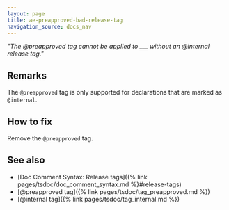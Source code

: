 ```yaml
---
layout: page
title: ae-preapproved-bad-release-tag
navigation_source: docs_nav
---
```


*"The @preapproved tag cannot be applied to ___ without an @internal release tag."*

## Remarks

The `@preapproved` tag is only supported for declarations that are marked as `@internal`.

## How to fix

Remove the `@preapproved` tag.

## See also

- [Doc Comment Syntax: Release tags]({% link pages/tsdoc/doc_comment_syntax.md %}#release-tags)
- [@preapproved tag]({% link pages/tsdoc/tag_preapproved.md %})
- [@internal tag]({% link pages/tsdoc/tag_internal.md %})
